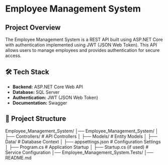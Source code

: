 # Employee Management System

## Project Overview
The Employee Management System is a REST API built using ASP.NET Core with authentication implemented using JWT (JSON Web Token). 
This API allows users to manage employees and provides authentication for secure access.

## 🛠 Tech Stack
- **Backend:** ASP.NET Core Web API
- **Database:** SQL Server
- **Authentication:** JWT (JSON Web Token)
- **Documentation:** Swagger

## 📁 Project Structure
Employee_Management_System/
│── Employee_Management_System/
│   ├── Controllers/          # API Controllers
│   ├── Models/               # Entity Models
│   ├── Data/                 # Database Context
│   ├── appsettings.json      # Configuration Settings
│   ├── Program.cs            # Application Startup
│   ├── Startup.cs (if used)  # Service Configuration
│── Employee_Management_System.Tests/ 
│── README.md     

